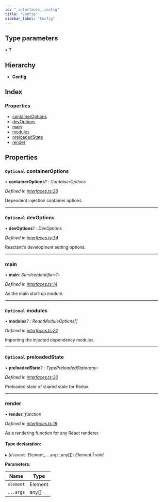 ```yaml
---
id: "_interfaces_.config"
title: "Config"
sidebar_label: "Config"
---
```


## Type parameters

▪ **T**

## Hierarchy

* **Config**

## Index

### Properties

* [containerOptions](_interfaces_.config.md#optional-containeroptions)
* [devOptions](_interfaces_.config.md#optional-devoptions)
* [main](_interfaces_.config.md#main)
* [modules](_interfaces_.config.md#optional-modules)
* [preloadedState](_interfaces_.config.md#optional-preloadedstate)
* [render](_interfaces_.config.md#render)

## Properties

### `Optional` containerOptions

• **containerOptions**? : *ContainerOptions*

*Defined in [interfaces.ts:26](https://github.com/unadlib/reactant/blob/2a75524/packages/reactant/src/interfaces.ts#L26)*

Dependent injection container options.

___

### `Optional` devOptions

• **devOptions**? : *DevOptions*

*Defined in [interfaces.ts:34](https://github.com/unadlib/reactant/blob/2a75524/packages/reactant/src/interfaces.ts#L34)*

Reactant's development setting options.

___

###  main

• **main**: *ServiceIdentifier‹T›*

*Defined in [interfaces.ts:14](https://github.com/unadlib/reactant/blob/2a75524/packages/reactant/src/interfaces.ts#L14)*

As the main start-up module.

___

### `Optional` modules

• **modules**? : *ReactModuleOptions[]*

*Defined in [interfaces.ts:22](https://github.com/unadlib/reactant/blob/2a75524/packages/reactant/src/interfaces.ts#L22)*

Importing the injected dependency modules.

___

### `Optional` preloadedState

• **preloadedState**? : *TypePreloadedState‹any›*

*Defined in [interfaces.ts:30](https://github.com/unadlib/reactant/blob/2a75524/packages/reactant/src/interfaces.ts#L30)*

Preloaded state of shared state for Redux.

___

###  render

• **render**: *function*

*Defined in [interfaces.ts:18](https://github.com/unadlib/reactant/blob/2a75524/packages/reactant/src/interfaces.ts#L18)*

As a rendering function for any React renderer.

#### Type declaration:

▸ (`element`: Element, ...`args`: any[]): *Element | void*

**Parameters:**

Name | Type |
------ | ------ |
`element` | Element |
`...args` | any[] |
